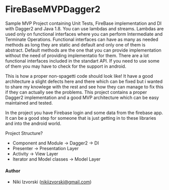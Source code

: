FireBaseMVPDagger2
==========

Sample MVP Project containing Unit Tests, FireBase implementation and DI with Dagger2 and Java 1.8. You can use lambdas and streams. Lambdas are used only on functional interfaces where you can perform Intermediate and Terminate Operations. Functional interfaces can have as many as needed methods as long they are static and default and only one of them is abstract. Default methods are the one that you can provide implementation without the need of providing implementatio for them. There are a lot functional interfaces included in the standart API. If you need to use some of them you may have to check for the support in android.

This is how a proper non-spagetti code should look like! It have a good architecture a slight defects here and there which can be fixed but i wanted to share my knowlege with the rest and see how they can manage to fix this if they can actually see the problems. This project contains a proper Dagger2 implementation and a good MVP architecture which can be easy maintained and tested.

In the project you have Firebase login and some data from the firebase app. It can be a good step for someone that is just getting in to these libraries and into the android world.

Project Structure?

- Component and Module -> Dagger2 -> DI
- Presenter -> Presentation Layer
- Activity -> View Layer
- Iterator and Model classes -> Model Layer

#### Author

- Niki Izvorski (nikiizvorski@gmail.com)
